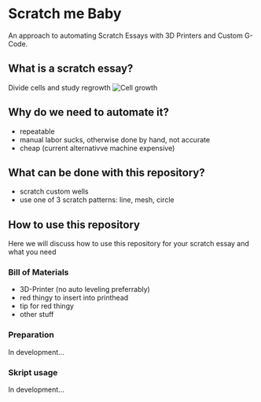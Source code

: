 # Scratch me Baby

An approach to automating Scratch Essays with 3D Printers and Custom G-Code.

## What is a scratch essay?

Divide cells and study regrowth
![Cell growth](https://cytosmart.com/sites/default/files/inline-images/wound-healing-assay-fig-1.jpeg)

## Why do we need to automate it?

- repeatable
- manual labor sucks, otherwise done by hand, not accurate
- cheap (current alternativve machine expensive)

## What can be done with this repository?
- scratch custom wells
- use one of 3 scratch patterns: line, mesh, circle

## How to use this repository
Here we will discuss how to use this repository for your scratch essay and what you need

### Bill of Materials
- 3D-Printer (no auto leveling preferrably)
- red thingy to insert into printhead
- tip for red thingy
- other stuff

### Preparation
In development...

### Skript usage
In development...

